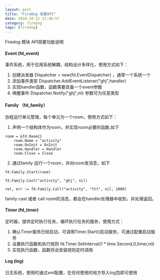 ```yaml
---
layout: post
title: "FireDog 简要API"
date: 2018-10-22 13:46:57
category: firedog
tags: [firedog]
---
```


Firedog 模块 API简要功能说明

<div class="divider"></div>

#### Event (fd_event)
事件系统，用于应用系统解耦，结构设计多样化，使用方式如下：
1. 创建派发器 Dispatcher = new(fd.EventDispatcher) ，通常一个系统一个
2. 添加事件类型 Dispatcher.AddEventListener("ghj",handler)
3. 实现handler函数，函数需要具备一个event参数
4. 唤醒事件 Dispatcher.Notify("ghj",nil) 参数可为任意类型

#### Family （fd_family）
协程运行单元管理，每个单元为一个room，使用方式如下：
1. 声明一个结构体作为room，并实现room必要的函数,如下
```
room = &fd.Room{}
	room.Name = "activity"
	room.OnInit = OnInit
	room.Handler = Handler
	room.Close = Close
```
2. 通过family 运行一个room，并向room发消息，如下
```
fd.Family.Start(room)

fd.Family.Cast("activity", "ghj", nil)

ret, err := fd.Family.Call("activity", "ttt", nil, 1000)
```
family cast 或者 call room的消息，都会在handler处理器中收到，并处理返回。

#### Timer (fd_timer)
定时器，提供定时执行任务，循环执行任务的服务，使用方式：
1. 确认Timer服务已经启动，可调用Timer.Start()启动服务，可通过配置启动服务
2. 设置执行函数和执行规则 fd.Timer.SetInterval(1 * time.Second,0,timer,nil)
3. 实现执行函数，函数将会安装规则定时调用


#### Log (log)
日志系统，使用时通过xml配置，在任何使用的地方导入log包即可使用